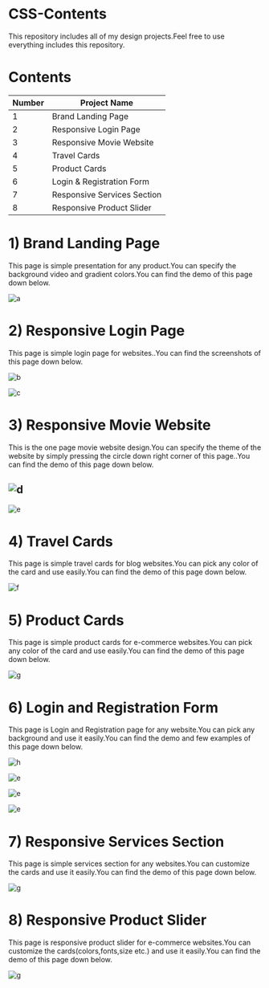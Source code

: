 # CSS-Contents
This repository includes all of my design projects.Feel free to use everything includes this repository.

# Contents


| Number | Project Name                  |
| ---    | ---                           |
| 1      | Brand Landing Page            |
| 2      | Responsive Login Page         |
| 3      | Responsive Movie Website      |
| 4      | Travel Cards                  |
| 5      | Product Cards                 |
| 6      | Login & Registration Form     |
| 7      | Responsive Services Section   |
| 8      | Responsive Product Slider     |

# 1) Brand Landing Page
This page is simple presentation for any product.You can specify the background video and gradient colors.You can find the demo of this page down below.

![a](readmeContents/brandgif.gif)


# 2) Responsive Login Page
This page is simple login page for websites..You can find the screenshots of this page down below.

![b](readmeContents/LoginPage.PNG)

![c](readmeContents/loginpageResponsive.PNG)



# 3) Responsive Movie Website
This is the one page movie website design.You can specify the theme of the website by simply pressing the circle down right corner of this page..You can find the demo of this page down below.

![d](readmeContents/moviegif.gif)
---
![e](readmeContents/movieResponsiveGif.gif)


# 4) Travel Cards
This page is simple travel cards for blog websites.You can pick any color of the card and use easily.You can find the demo of this page down below.

![f](readmeContents/travelgif.gif)


# 5) Product Cards
This page is simple product cards for e-commerce websites.You can pick any color of the card and use easily.You can find the demo of this page down below.

![g](readmeContents/productCardGif.gif)


# 6) Login and Registration Form
This page is Login and Registration page for any website.You can pick any background and use it easily.You can find the demo and few examples of this page down below.

![h](readmeContents/loginRegistrationgif.gif)

![e](readmeContents/loginRegistration1.PNG)

![e](readmeContents/loginRegistration2.PNG)

![e](readmeContents/loginRegistration3.PNG)


# 7) Responsive Services Section
This page is simple services section for any websites.You can customize the cards and use it easily.You can find the demo of this page down below.

![g](readmeContents/servicesgif.gif)


# 8) Responsive Product Slider
This page is responsive product slider for e-commerce websites.You can customize the cards(colors,fonts,size etc.) and use it easily.You can find the demo of this page down below.

![g](readmeContents/productslidergif.gif)














